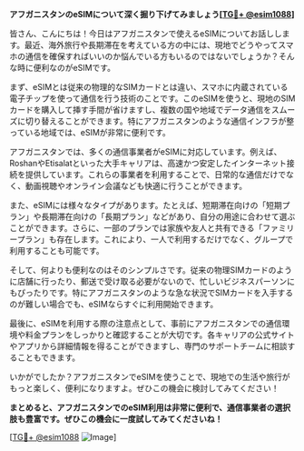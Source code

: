 **アフガニスタンのeSIMについて深く掘り下げてみましょう[[TG💪+ @esim1088](https://t.me/s/esim1088)]**

皆さん、こんにちは！今日はアフガニスタンで使えるeSIMについてお話しします。最近、海外旅行や長期滞在を考えている方の中には、現地でどうやってスマホの通信を確保すればいいのか悩んでいる方もいるのではないでしょうか？そんな時に便利なのがeSIMです。

まず、eSIMとは従来の物理的なSIMカードとは違い、スマホに内蔵されている電子チップを使って通信を行う技術のことです。このeSIMを使うと、現地のSIMカードを購入して挿す手間が省けますし、複数の国や地域でデータ通信をスムーズに切り替えることができます。特にアフガニスタンのような通信インフラが整っている地域では、eSIMが非常に便利です。

アフガニスタンでは、多くの通信事業者がeSIMに対応しています。例えば、RoshanやEtisalatといった大手キャリアは、高速かつ安定したインターネット接続を提供しています。これらの事業者を利用することで、日常的な通信だけでなく、動画視聴やオンライン会議なども快適に行うことができます。

また、eSIMには様々なタイプがあります。たとえば、短期滞在向けの「短期プラン」や長期滞在向けの「長期プラン」などがあり、自分の用途に合わせて選ぶことができます。さらに、一部のプランでは家族や友人と共有できる「ファミリープラン」も存在します。これにより、一人で利用するだけでなく、グループで利用することも可能です。

そして、何よりも便利なのはそのシンプルさです。従来の物理SIMカードのように店舗に行ったり、郵送で受け取る必要がないので、忙しいビジネスパーソンにもぴったりです。特にアフガニスタンのような急な状況でSIMカードを入手するのが難しい場合でも、eSIMならすぐに利用開始できます。

最後に、eSIMを利用する際の注意点として、事前にアフガニスタンでの通信環境や料金プランをしっかりと確認することが大切です。各キャリアの公式サイトやアプリから詳細情報を得ることができますし、専門のサポートチームに相談することもできます。

いかがでしたか？アフガニスタンでeSIMを使うことで、現地での生活や旅行がもっと楽しく、便利になりますよ。ぜひこの機会に検討してみてください！

**まとめると、アフガニスタンでのeSIM利用は非常に便利で、通信事業者の選択肢も豊富です。ぜひこの機会に一度試してみてくださいね！**

[[TG💪+ @esim1088](https://t.me/s/esim1088) ![Image](https://i.postimg.cc/Y0z9fWf4/image.png)]